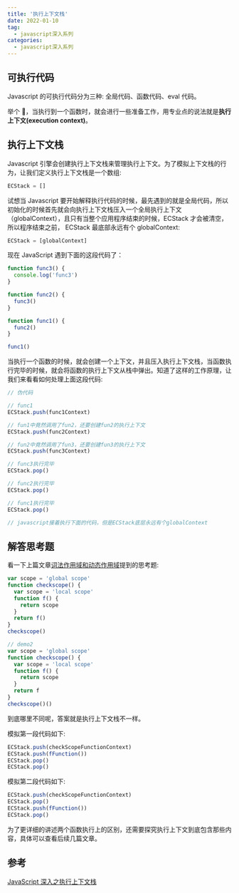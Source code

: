 ```yaml
---
title: '执行上下文栈'
date: 2022-01-10
tag:
  - javascript深入系列
categories:
  - javascript深入系列
---
```


## 可执行代码

Javascript 的可执行代码分为三种: 全局代码、函数代码、eval 代码。

举个 🌰，当执行到一个函数时，就会进行一些准备工作，用专业点的说法就是**执行上下文(execution context)**。

## 执行上下文栈

Javascript 引擎会创建执行上下文栈来管理执行上下文。为了模拟上下文栈的行为，让我们定义执行上下文栈是一个数组:

```js
ECStack = []
```

试想当 Javascript 要开始解释执行代码的时候，最先遇到的就是全局代码，所以初始化的时候首先就会向执行上下文栈压入一个全局执行上下文（globalContext），且只有当整个应用程序结束的时候，ECStack 才会被清空，所以程序结束之前， ECStack 最底部永远有个 globalContext:

```js
ECStack = [globalContext]
```

现在 JavaScript 遇到下面的这段代码了：

```js
function func3() {
  console.log('func3')
}

function func2() {
  func3()
}

function func1() {
  func2()
}

func1()
```

当执行一个函数的时候，就会创建一个上下文，并且压入执行上下文栈，当函数执行完毕的时候，就会将函数的执行上下文从栈中弹出。知道了这样的工作原理，让我们来看看如何处理上面这段代码:

```js
// 伪代码

// func1
ECStack.push(func1Context)

// fun1中竟然调用了fun2，还要创建fun2的执行上下文
ECStack.push(func2Context)

// fun2中竟然调用了fun3，还要创建fun3的执行上下文
ECStack.push(func3Context)

// func3执行完毕
ECStack.pop()

// func2执行完毕
ECStack.pop()

// func1执行完毕
ECStack.pop()

// javascript接着执行下面的代码，但是ECStack底层永远有个globalContext
```

## 解答思考题

看一下上篇文章[词法作用域和动态作用域](./2.词法作用域和动态作用域.md)提到的思考题:

```js
var scope = 'global scope'
function checkscope() {
  var scope = 'local scope'
  function f() {
    return scope
  }
  return f()
}
checkscope()

// demo2
var scope = 'global scope'
function checkscope() {
  var scope = 'local scope'
  function f() {
    return scope
  }
  return f
}
checkscope()()
```

到底哪里不同呢，答案就是执行上下文栈不一样。

模拟第一段代码如下:

```js
ECStack.push(checkScopeFunctionContext)
ECStack.push(fFunction())
ECStack.pop()
ECStack.pop()
```

模拟第二段代码如下:

```js
ECStack.push(checkScopeFunctionContext)
ECStack.pop()
ECStack.push(fFunction())
ECStack.pop()
```

为了更详细的讲述两个函数执行上的区别，还需要探究执行上下文到底包含那些内容，具体可以查看后续几篇文章。

## 参考

[JavaScript 深入之执行上下文栈](https://github.com/mqyqingfeng/Blog/issues/4)
